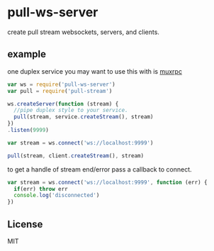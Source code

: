 # pull-ws-server

create pull stream websockets, servers, and clients.

## example

one duplex service you may want to use this with is [muxrpc](https://github.com/dominictarr/muxrpc)

``` js
var ws = require('pull-ws-server')
var pull = require('pull-stream')

ws.createServer(function (stream) {
  //pipe duplex style to your service.
  pull(stream, service.createStream(), stream)
})
.listen(9999)

var stream = ws.connect('ws://localhost:9999')

pull(stream, client.createStream(), stream)
```

to get a handle of stream end/error pass a callback to connect.

``` js
var stream = ws.connect('ws://localhost:9999', function (err) {
  if(err) throw err
  console.log('disconnected')
})


```

## License

MIT

